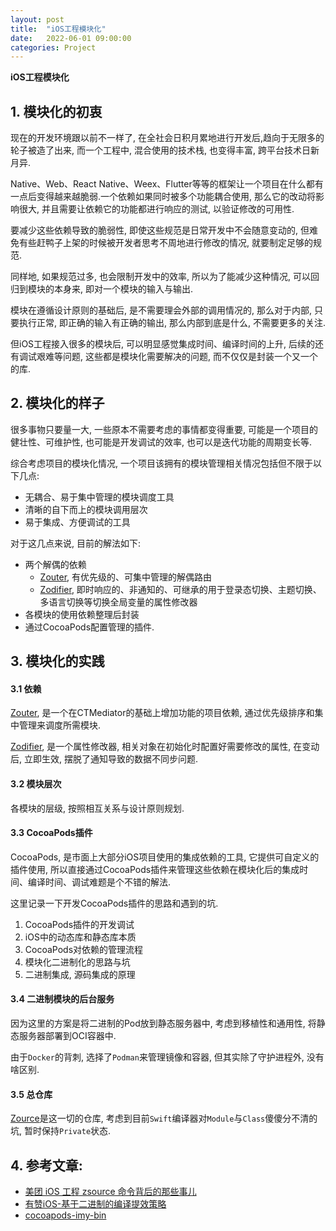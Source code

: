 ```yaml
---
layout: post
title:  "iOS工程模块化"
date:   2022-06-01 09:00:00
categories: Project
---
```

**iOS工程模块化**


## 1. 模块化的初衷
   
现在的开发环境跟以前不一样了, 在全社会日积月累地进行开发后,趋向于无限多的轮子被造了出来, 而一个工程中, 混合使用的技术栈, 也变得丰富, 跨平台技术日新月异.

Native、Web、React Native、Weex、Flutter等等的框架让一个项目在什么都有一点后变得越来越脆弱.一个依赖如果同时被多个功能耦合使用, 那么它的改动将影响很大, 并且需要让依赖它的功能都进行响应的测试, 以验证修改的可用性.

要减少这些依赖导致的脆弱性, 即使这些规范是日常开发中不会随意变动的, 但难免有些赶鸭子上架的时候被开发者思考不周地进行修改的情况, 就要制定足够的规范.

同样地, 如果规范过多, 也会限制开发中的效率, 所以为了能减少这种情况, 可以回归到模块的本身来, 即对一个模块的输入与输出.

模块在遵循设计原则的基础后, 是不需要理会外部的调用情况的, 那么对于内部, 只要执行正常, 即正确的输入有正确的输出, 那么内部到底是什么, 不需要更多的关注.

但iOS工程接入很多的模块后, 可以明显感觉集成时间、编译时间的上升, 后续的还有调试艰难等问题, 这些都是模块化需要解决的问题, 而不仅仅是封装一个又一个的库.

## 2. 模块化的样子

很多事物只要量一大, 一些原本不需要考虑的事情都变得重要, 可能是一个项目的健壮性、可维护性, 也可能是开发调试的效率, 也可以是迭代功能的周期变长等.

综合考虑项目的模块化情况, 一个项目该拥有的模块管理相关情况包括但不限于以下几点:

* 无耦合、易于集中管理的模块调度工具
* 清晰的自下而上的模块调用层次
* 易于集成、方便调试的工具

对于这几点来说, 目前的解法如下:

* 两个解偶的依赖
  * [Zouter](https://github.com/lzackx/Zouter), 有优先级的、可集中管理的解偶路由
  * [Zodifier](https://github.com/lzackx/Zodifier), 即时响应的、非通知的、可继承的用于登录态切换、主题切换、多语言切换等切换全局变量的属性修改器
* 各模块的使用依赖整理后封装
* 通过CocoaPods配置管理的插件.

## 3. 模块化的实践

#### 3.1 依赖

[Zouter](https://github.com/lzackx/Zouter), 是一个在CTMediator的基础上增加功能的项目依赖, 通过优先级排序和集中管理来调度所需模块.

[Zodifier](https://github.com/lzackx/Zodifier), 是一个属性修改器, 相关对象在初始化时配置好需要修改的属性, 在变动后, 立即生效, 摆脱了通知导致的数据不同步问题.

#### 3.2 模块层次

各模块的层级, 按照相互关系与设计原则规划.

#### 3.3 CocoaPods插件

CocoaPods, 是市面上大部分iOS项目使用的集成依赖的工具, 它提供可自定义的插件使用, 所以直接通过CocoaPods插件来管理这些依赖在模块化后的集成时间、编译时间、调试难题是个不错的解法.

这里记录一下开发CocoaPods插件的思路和遇到的坑.

1. CocoaPods插件的开发调试
2. iOS中的动态库和静态库本质
3. CocoaPods对依赖的管理流程
4. 模块化二进制化的思路与坑
5. 二进制集成, 源码集成的原理


#### 3.4 二进制模块的后台服务

因为这里的方案是将二进制的Pod放到静态服务器中, 考虑到移植性和通用性, 将静态服务器部署到OCI容器中.

由于`Docker`的背刺, 选择了`Podman`来管理镜像和容器, 但其实除了守护进程外, 没有啥区别.

#### 3.5 总仓库

[Zource](https://github.com/lzackx/Zource)是这一切的仓库, 考虑到目前`Swift`编译器对`Module`与`Class`傻傻分不清的坑, 暂时保持`Private`状态.

## 4. 参考文章:

* [美团 iOS 工程 zsource 命令背后的那些事儿](https://tech.meituan.com/2019/08/08/the-things-behind-the-ios-project-zsource-command.html)
* [有赞iOS-基于二进制的编译提效策略](https://tech.youzan.com/you-zan-ji-yu-er-jin-zhi-de-bian-yi-ti-xiao-ce-lue/)
* [cocoapods-imy-bin](https://github.com/MeetYouDevs/cocoapods-imy-bin)


